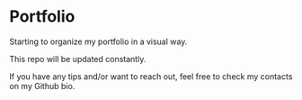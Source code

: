 # Portfolio

Starting to organize my portfolio in a visual way.

This repo will be updated constantly.

If you have any tips and/or want to reach out, feel free to check my contacts on my Github bio.
